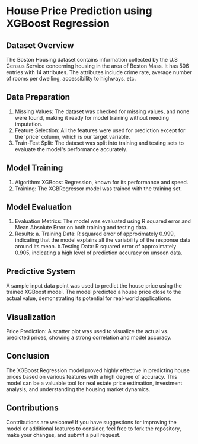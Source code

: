 # House Price Prediction using XGBoost Regression

## Dataset Overview
The Boston Housing dataset contains information collected by the U.S Census Service concerning housing in the area of Boston Mass. It has 506 entries with 14 attributes. The attributes include crime rate, average number of rooms per dwelling, accessibility to highways, etc.

## Data Preparation
1. Missing Values: The dataset was checked for missing values, and none were found, making it ready for model training without needing imputation.
2. Feature Selection: All the features were used for prediction except for the 'price' column, which is our target variable.
3. Train-Test Split: The dataset was split into training and testing sets to evaluate the model's performance accurately.

## Model Training
1. Algorithm: XGBoost Regression, known for its performance and speed.
2. Training: The XGBRegressor model was trained with the training set.

## Model Evaluation
1. Evaluation Metrics: The model was evaluated using R squared error and Mean Absolute Error on both training and testing data.
2. Results:
          a. Training Data: R squared error of approximately 0.999, indicating that the model explains all the variability of the response data around its mean.
          b.Testing Data: R squared error of approximately 0.905, indicating a high level of prediction accuracy on unseen data.
## Predictive System
A sample input data point was used to predict the house price using the trained XGBoost model. The model predicted a house price close to the actual value, demonstrating its potential for real-world applications.

## Visualization
Price Prediction: A scatter plot was used to visualize the actual vs. predicted prices, showing a strong correlation and model accuracy.
## Conclusion
The XGBoost Regression model proved highly effective in predicting house prices based on various features with a high degree of accuracy. This model can be a valuable tool for real estate price estimation, investment analysis, and understanding the housing market dynamics.

## Contributions
Contributions are welcome! If you have suggestions for improving the model or additional features to consider, feel free to fork the repository, make your changes, and submit a pull request.
